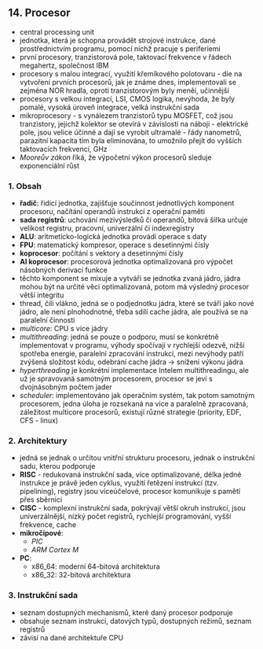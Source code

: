 ## 14. Procesor

- central processing unit
- jednotka, která je schopna provádět strojové instrukce, dané prostřednictvím programu, pomocí nichž pracuje s periferiemi
- první procesory, tranzistorová pole, taktovací frekvence v řádech megahertz, společnost IBM
- procesory s malou integrací, využití křemíkového polotovaru - die na vytvoření prvních procesorů, jak je známe dnes, implementovali se zejména NOR hradla, oproti tranzistorovým byly meněí, učinnější
- procesory s velkou integrací, LSI, CMOS logika, nevýhoda, že byly pomalé, vysoká úroveň integrace, velká instrukční sada
- mikroprocesory - s vynálezem tranzistorů typu MOSFET, což jsou tranzistory, jejichž kolektor se otevírá v závislosti na náboji - elektrické pole, jsou velice účinné a dají se vyrobit ultramalé - řády nanometrů, parazitní kapacita tím byla eliminována, to umožnilo přejít do vyšších taktovacích frekvencí, GHz
- *Mooreův zákon* říká, že výpočetní výkon procesorů sleduje exponenciální růst

### 1. Obsah

- **řadič**: řidicí jednotka, zajišťuje součinnost jednotlivých komponent procesoru, načítání operandů instrukcí z operační paměti
- **sada registrů**: uchování mezivýsledků či operandů, bitová šířka určuje velikost registru, pracovní, univerzální či indexregistry
- **ALU**: aritmeticko-logická jednotka provádí operace s daty
- **FPU**: matematický kompresor, operace s desetinnými čísly
- **koprocesor**: počítání s vektory a desetinnými čísly
- **AI koprocesor**: procesorová jednotka optimalizovaná pro výpočet násobných derivací funkce
- těchto komponent se mixuje a vytváři se jednotka zvaná jádro, jádra mohou být na určité věci optimalizovaná, potom má výsledný procesor větší integritu
- thread, čili vlákno, jedná se o podjednotku jádra, které se tváří jako nové jádro, ale není plnohodnotné, třeba sdílí cache jádra, ale používá se na paralelní činnosti
- *multicore*: CPU s více jádry
- *multithreading*: jedná se pouze o podporu, musí se konkrétně implementovat v programu, výhody spočívají v rychlejší odezvě, nižší spotřeba energie, paralelní zpracování instrukcí, mezi nevýhody patří zvýšená složitost kódu, odebrání cache jádra $\rightarrow$ snížení výkonu jádra
- *hyperthreading* je konkrétní implementace Intelem multithreadingu, ale už je spravovaná samotným procesorem, procesor se jeví s dvojnásobným počtem jader
- *scheduler*: implementováno jak operačním systém, tak potom samotným procesorem, jedna úloha je rozsekaná na více a paralelně zpracovaná, záležitost multicore procesorů, existují různé strategie (priority, EDF, CFS - linux)

### 2. Architektury

- jedná se jednak o určitou vnitřní strukturu procesoru, jednak o instrukční sadu, kterou podporuje
- **RISC** - redukovaná instrukční sada, více optimalizované, délka jedné instrukce je právě jeden cyklus, využití řetězení instrukcí (tzv. pipelining), registry jsou víceúčelové, procesor komunikuje s pamětí přes sběrnici
- **CISC** - komplexní instrukční sada, pokrývají větší okruh instrukcí, jsou univerzálnější, nízký počet registrů, rychlejší programování, vyšší frekvence, cache
- **mikročipové**:
	- *PIC*
	- *ARM Cortex M*
- **PC**:
	- x86_64: moderní 64-bitová architektura
	- x86_32: 32-bitová architektura

### 3. Instrukční sada

- seznam dostupných mechanismů, které daný procesor podporuje
- obsahuje seznam instrukcí, datových typů, dostupných režimů, seznam registrů
- závisí na dané architektuře CPU
